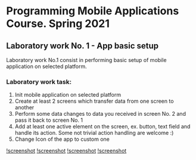 # Programming Mobile Applications Course. Spring 2021

## Laboratory work No. 1 - App basic setup

Laboratory work No.1 consist in performing basic setup of mobile application on selected platform.

### Laboratory work task:

1. Init mobile application on selected platform
2. Create at least 2 screens which transfer data from one screen to another
3. Perform some data changes to data you received in screen No. 2 and pass it back to screen No. 1
4. Add at least one active element on the screen, ex. button, text field and handle its action. Some not trivial action handling are welcome :)
5. Change Icon of the app to custom one


[!screenshot](1.png)
[!screenshot](2.png)
[!screenshot](pink.png)
[!screenshot](logo.png)
